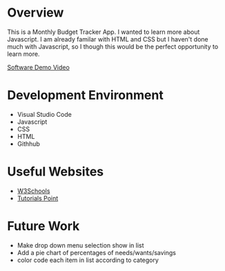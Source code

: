 # Overview

This is a Monthly Budget Tracker App.
I wanted to learn more about Javascript. I am already familar with HTML and CSS but I haven't done much with Javascript, so I though this would be the perfect opportunity to learn more. 

[Software Demo Video](http://youtube.link.goes.here)

# Development Environment

- Visual Studio Code
- Javascript
- CSS
- HTML
- Githhub

# Useful Websites

- [W3Schools](https://www.w3schools.com/js/js_class_intro.asp)
- [Tutorials Point](https://www.tutorialspoint.com/how-to-create-a-dropdown-list-using-javascript)

# Future Work

- Make drop down menu selection show in list
- Add a pie chart of percentages of needs/wants/savings
- color code each item in list according to category 
